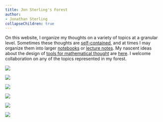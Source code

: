```yaml
---
title: Jon Sterling's Forest
author:
- Jonathan Sterling
collapseChildren: true
---
```


On this website, I organize my thoughts on a variety of topics at a granular level. Sometimes these thoughts are [self-contained](tfmt-0007), and at times I may organize them into larger [notebooks](jms-0047) or [lecture notes](frct-003I). My nascent ideas about the design of [tools for mathematical thought](tfmt-0002) are [here](tfmt-0001). I welcome collaboration on any of the topics represented in my forest.

![](jms-001E)

![](tfmt-0001)

![](jms-0047)

![](frct-003I)

![](jms-0036)

![](jms-000Q)
